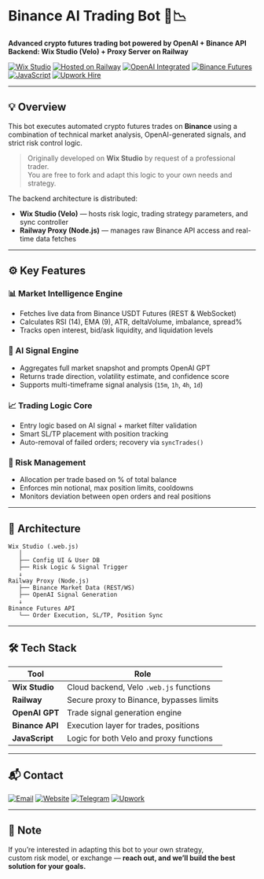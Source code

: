 # Binance AI Trading Bot 🤖📉  
**Advanced crypto futures trading bot powered by OpenAI + Binance API**  
**Backend: Wix Studio (Velo) + Proxy Server on Railway**

[![Wix Studio](https://img.shields.io/badge/Built%20with-Wix%20Studio-000?logo=wix&logoColor=white)](https://www.wix.com/studio)
[![Hosted on Railway](https://img.shields.io/badge/Server-Railway-7752FE?logo=railway)](https://railway.app)
[![OpenAI Integrated](https://img.shields.io/badge/AI%20Engine-OpenAI-black?logo=openai)](https://platform.openai.com/)
[![Binance Futures](https://img.shields.io/badge/API-Binance_Futures-F3BA2F?logo=binance)](https://binance-docs.github.io/apidocs/futures/en/)
[![JavaScript](https://img.shields.io/badge/Code-JavaScript-F7DF1E?logo=javascript&logoColor=black)](https://developer.mozilla.org/en-US/docs/Web/JavaScript)
[![Upwork Hire](https://img.shields.io/badge/Hire%20on-Upwork-brightgreen?logo=upwork)](https://www.upwork.com/freelancers/~017752a03bdc66874d)

---

## 💡 Overview

This bot executes automated crypto futures trades on **Binance** using a combination of technical market analysis, OpenAI-generated signals, and strict risk control logic.

> Originally developed on **Wix Studio** by request of a professional trader.  
> You are free to fork and adapt this logic to your own needs and strategy.

The backend architecture is distributed:

- **Wix Studio (Velo)** — hosts risk logic, trading strategy parameters, and sync controller
- **Railway Proxy (Node.js)** — manages raw Binance API access and real-time data fetches

---

## ⚙️ Key Features

### 📊 Market Intelligence Engine
- Fetches live data from Binance USDT Futures (REST & WebSocket)
- Calculates RSI (14), EMA (9), ATR, deltaVolume, imbalance, spread%
- Tracks open interest, bid/ask liquidity, and liquidation levels

### 🧠 AI Signal Engine
- Aggregates full market snapshot and prompts OpenAI GPT
- Returns trade direction, volatility estimate, and confidence score
- Supports multi-timeframe signal analysis (`15m`, `1h`, `4h`, `1d`)

### 📈 Trading Logic Core
- Entry logic based on AI signal + market filter validation
- Smart SL/TP placement with position tracking
- Auto-removal of failed orders; recovery via `syncTrades()`

### 🔐 Risk Management
- Allocation per trade based on % of total balance
- Enforces min notional, max position limits, cooldowns
- Monitors deviation between open orders and real positions

---

## 🧱 Architecture

```plaintext
Wix Studio (.web.js)
   │
   ├── Config UI & User DB
   ├── Risk Logic & Signal Trigger
   ↓
Railway Proxy (Node.js)
   ├── Binance Market Data (REST/WS)
   ├── OpenAI Signal Generation
   ↓
Binance Futures API
   └── Order Execution, SL/TP, Position Sync
```

---

## 🛠 Tech Stack

| Tool            | Role                                      |
|-----------------|-------------------------------------------|
| **Wix Studio**  | Cloud backend, Velo `.web.js` functions   |
| **Railway**     | Secure proxy to Binance, bypasses limits |
| **OpenAI GPT**  | Trade signal generation engine            |
| **Binance API** | Execution layer for trades, positions     |
| **JavaScript**  | Logic for both Velo and proxy functions   |

---

## 📬 Contact

[![Email](https://img.shields.io/badge/Email-support@365jpg.art-blue?logo=gmail)](mailto:support@365jpg.art)
[![Website](https://img.shields.io/badge/Website-365jpg.art-orange?logo=googlechrome)](https://www.365jpg.art)
[![Telegram](https://img.shields.io/badge/Telegram-@studio365jpg-2CA5E0?logo=telegram)](https://t.me/studio365jpg)
[![Upwork](https://img.shields.io/badge/Upwork-Contact%20Me-brightgreen?logo=upwork)](https://www.upwork.com/freelancers/~017752a03bdc66874d)

---

## 🧠 Note

If you’re interested in adapting this bot to your own strategy,  
custom risk model, or exchange — **reach out, and we’ll build the best solution for your goals.**
